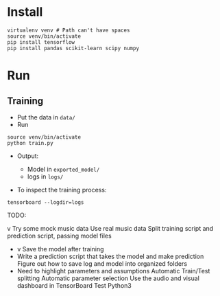 # Install 
```
virtualenv venv # Path can't have spaces
source venv/bin/activate
pip install tensorflow
pip install pandas scikit-learn scipy numpy
```

# Run 
## Training
* Put the data in `data/`
* Run 
```
source venv/bin/activate
python train.py
```
* Output:
  * Model in `exported_model/`
  * logs in `logs/`

* To inspect the training process:

```
tensorboard --logdir=logs
```
TODO:

v Try some mock music data
Use real music data
Split training script and prediction script, passing model files
  - v Save the model after training
  - Write a prediction script that takes the model and make prediction
Figure out how to save log and model into organized folders
  - Need to highlight parameters and assumptions
Automatic Train/Test splitting 
Automatic parameter selection
Use the audio and visual dashboard in TensorBoard
Test Python3
